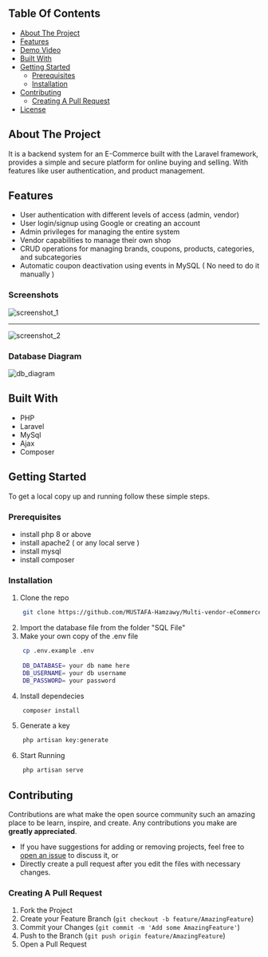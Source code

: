 <br/>

## Table Of Contents

- [About The Project](#about-the-project)
- [Features](#features)
- [Demo Video](#demo_video)
- [Built With](#built-with)
- [Getting Started](#getting-started)
  - [Prerequisites](#prerequisites)
  - [Installation](#installation)
- [Contributing](#contributing)
  - [Creating A Pull Request](#creating-a-pull-request)
- [License](#license)

## About The Project

It is a backend system for an E-Commerce built with the Laravel framework, provides a simple and secure platform for online buying and selling. With features like user authentication, and product management.

## Features
- User authentication with different levels of access (admin, vendor)
- User login/signup using Google or creating an account
- Admin privileges for managing the entire system
- Vendor capabilities to manage their own shop
- CRUD operations for managing brands, coupons, products, categories, and subcategories
- Automatic coupon deactivation using events in MySQL ( No need to do it manually )

### Screenshots
![screenshot_1](https://github.com/MUSTAFA-Hamzawy/Multi-vendor-eCommerce-laravel/assets/72188665/ed55f8ab-62ec-4bf6-86ac-d1a46b164841)


<hr />

![screenshot_2](https://github.com/MUSTAFA-Hamzawy/Multi-vendor-eCommerce-laravel/assets/72188665/40906698-aa10-48dc-b2ea-0e83eb48d5ca)


### Database Diagram

![db_diagram](https://github.com/MUSTAFA-Hamzawy/Multi-vendor-eCommerce-laravel/assets/72188665/11bf6490-056b-4356-ad33-3d382c48cb6c)






## Built With

* PHP
* Laravel
* MySql
* Ajax
* Composer

## Getting Started

To get a local copy up and running follow these simple steps.

### Prerequisites

* install php 8 or above
* install apache2 ( or any local serve )
* install mysql
* install composer

### Installation

1. Clone the repo

```sh
    git clone https://github.com/MUSTAFA-Hamzawy/Multi-vendor-eCommerce-laravel.git
```

2. Import the database file from the folder "SQL File"
3. Make your own copy of the .env file
```sh
    cp .env.example .env
 
    DB_DATABASE= your db name here
    DB_USERNAME= your db username
    DB_PASSWORD= your password 
```

4. Install dependecies

```sh
    composer install
```
5. Generate a key
```sh
    php artisan key:generate
```
6. Start Running
```sh
    php artisan serve
```

## Contributing

Contributions are what make the open source community such an amazing place to be learn, inspire, and create. Any contributions you make are **greatly appreciated**.
- If you have suggestions for adding or removing projects, feel free to [open an issue](https://github.com/MUSTAFA-Hamzawy/Multi-vendor-eCommerce-laravel/issues/new) to discuss it, or
-  Directly create a pull request after you edit the files with necessary changes.

### Creating A Pull Request

1. Fork the Project
2. Create your Feature Branch (`git checkout -b feature/AmazingFeature`)
3. Commit your Changes (`git commit -m 'Add some AmazingFeature'`)
4. Push to the Branch (`git push origin feature/AmazingFeature`)
5. Open a Pull Request
